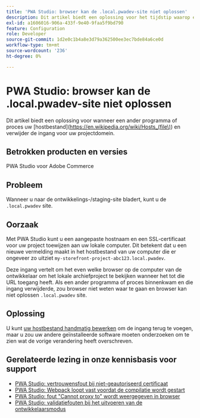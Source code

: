 ```yaml
---
title: 'PWA Studio: browser kan de .local.pwadev-site niet oplossen'
description: Dit artikel biedt een oplossing voor het tijdstip waarop een ander programma of proces uw [hostbestand] (https://en.wikipedia.org/wiki/Hosts_(file\) heeft bewerkt en de vermelding voor uw projectdomein heeft verwijderd.
exl-id: a1606016-906a-433f-9e40-9faa5f9bd790
feature: Configuration
role: Developer
source-git-commit: 1d2e0c1b4a8e3d79a362500ee3ec7bde84a6ce0d
workflow-type: tm+mt
source-wordcount: '236'
ht-degree: 0%

---
```


# PWA Studio: browser kan de .local.pwadev-site niet oplossen

Dit artikel biedt een oplossing voor wanneer een ander programma of proces uw [hostbestand](https://en.wikipedia.org/wiki/Hosts_(file\)) en verwijder de ingang voor uw projectdomein.

## Betrokken producten en versies

PWA Studio voor Adobe Commerce

## Probleem

Wanneer u naar de ontwikkelings-/staging-site bladert, kunt u de `.local.pwadev` site.

## Oorzaak

Met PWA Studio kunt u een aangepaste hostnaam en een SSL-certificaat voor uw project toewijzen aan uw lokale computer. Dit betekent dat u een nieuwe vermelding maakt in het hostbestand van uw computer die er ongeveer zo uitziet `my-storefront-project-abc123.local.pwadev`.

Deze ingang vertelt om het even welke browser op de computer van de ontwikkelaar om het lokale archiefproject te bekijken wanneer het tot die URL toegang heeft. Als een ander programma of proces binnenkwam en die ingang verwijderde, zou browser niet weten waar te gaan en browser kan niet oplossen `.local.pwadev` site.

## Oplossing

U kunt [uw hostbestand handmatig bewerken](https://support.rackspace.com/how-to/modify-your-hosts-file/) om de ingang terug te voegen, maar u zou uw andere geïnstalleerde software moeten onderzoeken om te zien wat de vorige verandering heeft overschreven.

## Gerelateerde lezing in onze kennisbasis voor support

* [PWA Studio: vertrouwensfout bij niet-geautoriseerd certificaat](https://support.magento.com/hc/en-us/articles/360038973172)
* [PWA Studio: Webpack loopt vast voordat de compilatie wordt gestart](/help/troubleshooting/miscellaneous/pwa-studio-webpack-hangs-before-beginning-compilation.md)
* [PWA Studio: fout &quot;Cannot proxy to&quot; wordt weergegeven in browser](/help/troubleshooting/miscellaneous/pwa-studio-browser-displays-cannot-proxy-to-error.md)
* [PWA Studio: validatiefouten bij het uitvoeren van de ontwikkelaarsmodus](/help/troubleshooting/miscellaneous/pwa-studio-validation-errors-when-running-developer-mode.md)
